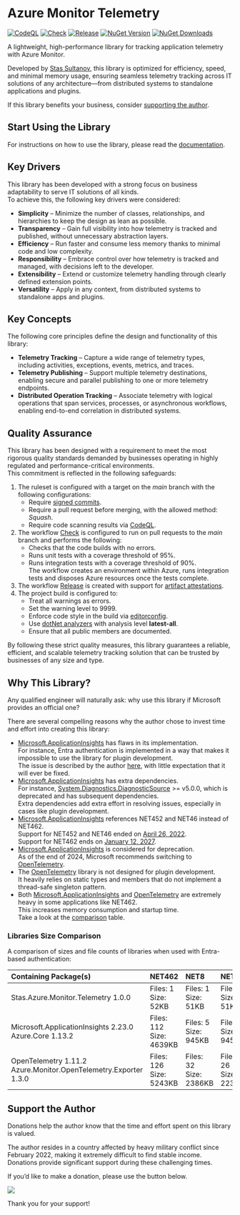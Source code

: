 # Azure Monitor Telemetry 

[![CodeQL](https://github.com/stas-sultanov/azure-monitor-telemetry/actions/workflows/github-code-scanning/codeql/badge.svg)](https://github.com/stas-sultanov/azure-monitor-telemetry/actions/workflows/github-code-scanning/codeql)
[![Check](https://github.com/stas-sultanov/azure-monitor-telemetry/actions/workflows/check.yml/badge.svg)](https://github.com/stas-sultanov/azure-monitor-telemetry/actions/workflows/check.yml)
[![Release](https://github.com/stas-sultanov/azure-monitor-telemetry/actions/workflows/release.yml/badge.svg)](https://github.com/stas-sultanov/azure-monitor-telemetry/actions/workflows/release.yml)
[![NuGet Version](https://img.shields.io/nuget/v/Stas.Azure.Monitor.Telemetry)](https://www.nuget.org/packages/Stas.Azure.Monitor.Telemetry)
[![NuGet Downloads](https://img.shields.io/nuget/dt/Stas.Azure.Monitor.Telemetry)](https://www.nuget.org/packages/Stas.Azure.Monitor.Telemetry)

A lightweight, high-performance library for tracking application telemetry with Azure Monitor.

Developed by [Stas Sultanov][linked_in_profile], this library is optimized for efficiency, speed, and minimal memory usage, ensuring seamless telemetry tracking across IT solutions of any architecture—from distributed systems to standalone applications and plugins.

If this library benefits your business, consider [supporting the author](#support-the-author).

## Start Using the Library

For instructions on how to use the library, please read the [documentation](/doc/main.md).

## Key Drivers

This library has been developed with a strong focus on business adaptability to serve IT solutions of all kinds.<br/>
To achieve this, the following key drivers were considered:

- **Simplicity** – Minimize the number of classes, relationships, and hierarchies to keep the design as lean as possible.  
- **Transparency** – Gain full visibility into how telemetry is tracked and published, without unnecessary abstraction layers.  
- **Efficiency** – Run faster and consume less memory thanks to minimal code and low complexity.  
- **Responsibility** – Embrace control over how telemetry is tracked and managed, with decisions left to the developer.  
- **Extensibility** – Extend or customize telemetry handling through clearly defined extension points.  
- **Versatility** – Apply in any context, from distributed systems to standalone apps and plugins.

## Key Concepts

The following core principles define the design and functionality of this library:

- **Telemetry Tracking** – Capture a wide range of telemetry types, including activities, exceptions, events, metrics, and traces.
- **Telemetry Publishing** – Support multiple telemetry destinations, enabling secure and parallel publishing to one or more telemetry endpoints.
- **Distributed Operation Tracking** – Associate telemetry with logical operations that span services, processes, or asynchronous workflows, enabling end-to-end correlation in distributed systems.

## Quality Assurance

This library has been designed with a requirement to meet the most rigorous quality standards demanded by businesses operating in highly regulated and performance-critical environments.<br/>
This commitment is reflected in the following safeguards:

1. The ruleset is configured with a target on the *main* branch with the following configurations:
    - Require [signed commits][github_docs_verified_commit].
    - Require a pull request before merging, with the allowed method: *Squash*.
    - Require code scanning results via [CodeQL][github_workflow_code_ql].
2. The workflow [Check][github_workflow_check] is configured to run on pull requests to the *main* branch and performs the following:
    - Checks that the code builds with no errors.
    - Runs unit tests with a coverage threshold of 95%.
    - Runs integration tests with a coverage threshold of 90%.<br/>
      The workflow creates an environment within Azure, runs integration tests and disposes Azure resources once the tests complete.
3. The workflow [Release][github_workflow_release] is created with support for [artifact attestations][github_docs_artifact_attestations].
4. The project build is configured to: 
    - Treat all warnings as errors.
    - Set the warning level to 9999.
    - Enforce code style in the build via [editorconfig](/.editorconfig).
    - Use [dotNet analyzers][dot_net_analyzers] with analysis level **latest-all**.
    - Ensure that all public members are documented.

By following these strict quality measures, this library guarantees a reliable, efficient, and scalable telemetry tracking solution that can be trusted by businesses of any size and type.

## Why This Library?

Any qualified engineer will naturally ask: why use this library if Microsoft provides an official one?

There are several compelling reasons why the author chose to invest time and effort into creating this library:

- [Microsoft.ApplicationInsights][app_insights_nuget_2_23] has flaws in its implementation.<br/>
  For instance, Entra authentication is implemented in a way that makes it impossible to use the library for plugin development.<br/>
  The issue is described by the author [here][app_insights_issue_auth], with little expectation that it will ever be fixed.
- [Microsoft.ApplicationInsights][app_insights_nuget_2_23] has extra dependencies.<br/>
  For instance, [System.Diagnostics.DiagnosticSource](https://www.nuget.org/packages/System.Diagnostics.DiagnosticSource/) >= v5.0.0, which is deprecated and has subsequent dependencies.<br/>
  Extra dependencies add extra effort in resolving issues, especially in cases like plugin development.
- [Microsoft.ApplicationInsights][app_insights_nuget_2_23] references NET452 and NET46 instead of NET462.<br/>
  Support for NET452 and NET46 ended on [April 26, 2022][dot_net_lifecycle].<br/>
  Support for NET462 ends on [January 12, 2027][dot_net_lifecycle].
- [Microsoft.ApplicationInsights][app_insights_nuget_2_23] is considered for deprecation.<br/>
  As of the end of 2024, Microsoft recommends switching to [OpenTelemetry](https://learn.microsoft.com/azure/azure-monitor/app/app-insights-overview).
- The [OpenTelemetry][open_telemetry_nuget] library is not designed for plugin development.<br/>
  It heavily relies on static types and members that do not implement a thread-safe singleton pattern.
- Both [Microsoft.ApplicationInsights][app_insights_nuget_2_23] and [OpenTelemetry][open_telemetry_nuget] are extremely heavy in some applications like NET462.<br/>
  This increases memory consumption and startup time.<br/>
  Take a look at the [comparison](#libraries-size-comparison) table.

### Libraries Size Comparison

A comparison of sizes and file counts of libraries when used with Entra-based authentication:

| Containing Package(s)                        | NET462 | NET8 | NET9 |
| :------------------------------------------- | :----- | :--- | :--- |
| Stas.Azure.Monitor.Telemetry 1.0.0 <br/> | Files: 1<br/>Size:  52KB | Files: 1<br/>Size: 51KB | Files: 1<br/>Size: 51KB |
| Microsoft.ApplicationInsights 2.23.0 <br/> Azure.Core 1.13.2 | Files: 112<br/>Size: 4639KB | Files: 5<br/>Size: 945KB | Files: 5<br/>Size: 945KB |
| OpenTelemetry 1.11.2 <br/> Azure.Monitor.OpenTelemetry.Exporter 1.3.0 | Files: 126<br/>Size: 5243KB | Files: 32<br/>Size: 2386KB | Files: 26<br/>Size: 2233KB |

## Support the Author

Donations help the author know that the time and effort spent on this library is valued.

The author resides in a country affected by heavy military conflict since February 2022, making it extremely difficult to find stable income. Donations provide significant support during these challenging times.

If you’d like to make a donation, please use the button below.

[![](https://www.paypalobjects.com/en_US/i/btn/btn_donate_LG.gif)](https://www.paypal.com/cgi-bin/webscr?cmd=_s-xclick&hosted_button_id=K2DPD6J3DJ2FN)

Thank you for your support!

[app_insights_issue_auth]: https://github.com/microsoft/ApplicationInsights-dotnet/issues/2945
[app_insights_nuget_2_23]: https://www.nuget.org/packages/Microsoft.ApplicationInsights/2.23.0
[azure_monitor]: https://docs.microsoft.com/azure/azure-monitor/overview
[diagnostic_source_nuget]: https://www.nuget.org/packages/System.Diagnostics.DiagnosticSource
[dot_net_lifecycle]: https://learn.microsoft.com/lifecycle/products/microsoft-net-framework
[dot_net_analyzers]: https://learn.microsoft.com/dotnet/fundamentals/code-analysis/overview
[github_docs_rule_sets]: https://docs.github.com/repositories/configuring-branches-and-merges-in-your-repository/managing-rulesets/about-rulesets
[github_docs_verified_commit]: https://docs.github.com/authentication/managing-commit-signature-verification
[github_docs_artifact_attestations]: https://docs.github.com/actions/security-for-github-actions/using-artifact-attestations
[github_workflow_code_ql]: https://github.com/stas-sultanov/azure-monitor-telemetry/actions/workflows/github-code-scanning/codeql
[github_workflow_check]: https://github.com/stas-sultanov/azure-monitor-telemetry/actions/workflows/check.yml
[github_workflow_release]: https://github.com/stas-sultanov/azure-monitor-telemetry/actions/workflows/release.yml
[linked_in_profile]: https://www.linkedin.com/in/stas-sultanov
[open_telemetry_nuget]: https://www.nuget.org/packages/OpenTelemetry
